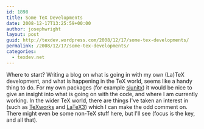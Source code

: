 ```yaml
---
id: 1898
title: Some TeX Developments
date: 2008-12-17T13:25:59+00:00
author: josephwright
layout: post
guid: http://texdev.wordpress.com/2008/12/17/some-tex-developments/
permalink: /2008/12/17/some-tex-developments/
categories:
  - texdev.net
---
```

Where to start? Writing a blog on what is going in with my own (La)TeX development, and what is happening in the TeX world, seems like a handy thing to do. For my own packages (for example <a title="A comprehensive (SI) units package" href="http://ctan.org/pkg/siunitx">siunitx</a>) it would be nice to give an insight into what is going on with the code, and where I am currently working.  In the wider TeX world, there are things I've taken an interest in (such as <a href="http://www.texworks.org/">TeXworks</a> and <a href="http://www.latex-project.org/latex3.html">LaTeX3</a>) which I can make the odd comment on. There might even be some non-TeX stuff here, but I'll see (focus is the key, and all that).
